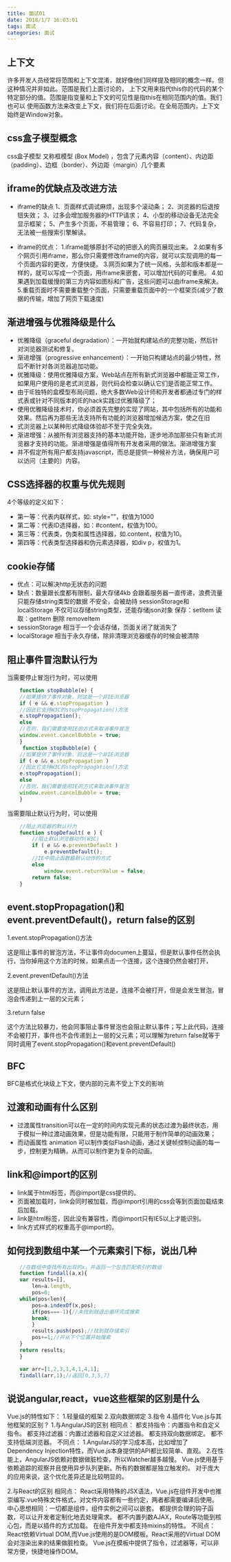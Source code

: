 ```yaml
---
title: 面试01
date: 2018/1/7 16:03:01 
tags: 面试
categories: 面试
---
```



## 上下文
许多开发人员经常将范围和上下文混淆，就好像他们同样提及相同的概念一样。但这种情况并非如此。范围是我们上面讨论的，
上下文用来指代this你的代码的某个特定部分的值。范围是指变量和上下文的可见性是指this在相同范围内的值。我们也可以
使用函数方法来改变上下文，我们将在后面讨论。在全局范围内，上下文始终是Window对象。

## css盒子模型概念
css盒子模型 又称框模型 (Box Model) ，包含了元素内容（content）、内边距（padding）、边框（border）、外边距（margin）几个要素

## iframe的优缺点及改进方法
- iframe的缺点
1、页面样式调试麻烦，出现多个滚动条；
2、浏览器的后退按钮失效；
3、过多会增加服务器的HTTP请求；
4、小型的移动设备无法完全显示框架；
5、产生多个页面，不易管理；
6、不容易打印；
7、代码复杂，无法被一些搜索引擎解读。

- iframe的优点：
1.iframe能够原封不动的把嵌入的网页展现出来。
2.如果有多个网页引用iframe，那么你只需要修改iframe的内容，就可以实现调用的每一个页面内容的更改，方便快捷。
3.网页如果为了统一风格，头部和版本都是一样的，就可以写成一个页面，用iframe来嵌套，可以增加代码的可重用。
4.如果遇到加载缓慢的第三方内容如图标和广告，这些问题可以由iframe来解决。
5.重载页面时不需要重载整个页面，只需要重载页面中的一个框架页(减少了数据的传输，增加了网页下载速度)

## 渐进增强与优雅降级是什么
- 优雅降级（graceful degradation）：一开始就构建站点的完整功能，然后针对浏览器测试和修复。
- 渐进增强（progressive enhancement）：一开始只构建站点的最少特性，然后不断针对各浏览器追加功能。
- 优雅降级：使用优雅降级方案，Web站点在所有新式浏览器中都能正常工作，如果用户使用的是老式浏览器，则代码会检查以确认它们是否能正常工作。
- 由于IE独特的盒模型布局问题，绝大多数Web设计师和开发者都通过专门的样式表或针对不同版本的IE的hack实践过优雅降级了；
- 使用优雅降级技术时，你必须首先完整的实现了网站，其中包括所有的功能和效果。然后再为那些无法支持所有功能的浏览器增加候选方案，使之在旧
- 式浏览器上以某种形式降级体验却不至于完全失效。
- 渐进增强：从被所有浏览器支持的基本功能开始，逐步地添加那些只有新式浏览器才支持的功能。渐进增强是值得所有开发者采用的做法。渐进增强方案
- 并不假定所有用户都支持javascript，而总是提供一种候补方法，确保用户可以访问（主要的）内容。

## CSS选择器的权重与优先规则
4个等级的定义如下：
- 第一等：代表内联样式，如: style=””，权值为1000
- 第二等：代表ID选择器，如：#content，权值为100。
- 第三等：代表类，伪类和属性选择器，如.content，权值为10。
- 第四等：代表类型选择器和伪元素选择器，如div p，权值为1。

## cookie存储
- 优点：可以解决http无状态的问题
- 缺点：数量跟长度都有限制，最大存储4kb
	会跟着服务器一直传递，浪费流量
	只能存储string类型的数据
	不安全，会被劫持
sessionStorage和localStorage 不仅可以存储string类型，还能存储json对象
保存：setItem  读取：getItem  删除 removeItem
- sessionStorage
相当于一个会话存储，页面关闭了就消失了
- localStorage
相当于永久存储，除非清理浏览器缓存的时候会被清除


## 阻止事件冒泡默认行为
当需要停止冒泡行为时，可以使用
```js
    function stopBubble(e) { 
    //如果提供了事件对象，则这是一个非IE浏览器 
    if ( e && e.stopPropagation ) 
    //因此它支持W3C的stopPropagation()方法 
    e.stopPropagation(); 
    else 
    //否则，我们需要使用IE的方式来取消事件冒泡 
    window.event.cancelBubble = true; 
    }
     function stopBubble(e) { 
    //如果提供了事件对象，则这是一个非IE浏览器 
    if ( e && e.stopPropagation ) 
    //因此它支持W3C的stopPropagation()方法 
    e.stopPropagation(); 
    else 
    //否则，我们需要使用IE的方式来取消事件冒泡 
    window.event.cancelBubble = true; 
    }
```
当需要阻止默认行为时，可以使用
```js
	//阻止浏览器的默认行为 
	function stopDefault( e ) { 
	    //阻止默认浏览器动作(W3C) 
	    if ( e && e.preventDefault ) 
	        e.preventDefault(); 
	    //IE中阻止函数器默认动作的方式 
	    else 
	        window.event.returnValue = false; 
	    return false; 
	}
```

## event.stopPropagation()和event.preventDefault()，return false的区别
1.event.stopPropagation()方法

这是阻止事件的冒泡方法，不让事件向documen上蔓延，但是默认事件任然会执行，当你掉用这个方法的时候，如果点击一个连接，这个连接仍然会被打开，

2.event.preventDefault()方法

这是阻止默认事件的方法，调用此方法是，连接不会被打开，但是会发生冒泡，冒泡会传递到上一层的父元素；

3.return false  

这个方法比较暴力，他会同事阻止事件冒泡也会阻止默认事件；写上此代码，连接不会被打开，事件也不会传递到上一层的父元素；可以理解为return false就等于同时调用了event.stopPropagation()和event.preventDefault()

## BFC
BFC是格式化块级上下文，使内部的元素不受上下文的影响

## 过渡和动画有什么区别
- 过渡属性transition可以在一定的时间内实现元素的状态过渡为最终状态，用于模拟一种过渡动画效果，但是功能有限，只能用于制作简单的动画效果；
- 而动画属性 animation 可以制作类似Flash动画，通过关键帧控制动画的每一步，控制更为精确，从而可以制作更为复杂的动画。

## link和@import的区别
- link属于html标签，而@import是css提供的。
- 页面被加载时，link会同时被加载，而@import引用的css会等到页面加载结束后加载。
- link是html标签，因此没有兼容性，而@import只有IE5以上才能识别。
- link方式样式的权重高于@import的。

## 如何找到数组中某一个元素索引下标，说出几种
```js
	//在数组中查找所有出现的x，并返回一个包含匹配索引的数组
	function findall(a,x){
	var results=[],
	    len=a.length,
	    pos=0;
	while(pos<len){
	    pos=a.indexOf(x,pos);
	    if(pos===-1){//未找到就退出循环完成搜索
	    break;
	    }
	    results.push(pos);//找到就存储索引
	    pos+=1;//并从下个位置开始搜索
	}
	return results;
	}

    var arr=[1,2,3,1,4,1,4,1];
    findall(arr,1);//返回[0,3,5,7]
```

## 说说angular,react，vue这些框架的区别是什么
Vue.js的特性如下：
    1.轻量级的框架
    2.双向数据绑定
    3.指令
    4.插件化
Vue.js与其他框架的区别？
1.与AngularJS的区别
    相同点：
        都支持指令：内置指令和自定义指令。
        都支持过滤器：内置过滤器和自定义过滤器。
        都支持双向数据绑定。
        都不支持低端浏览器。
    不同点：
        1.AngularJS的学习成本高，比如增加了Dependency Injection特性，而Vue.js本身提供的API都比较简单、直观。
        2.在性能上，AngularJS依赖对数据做脏检查，所以Watcher越多越慢。
Vue.js使用基于依赖追踪的观察并且使用异步队列更新。所有的数据都是独立触发的。
对于庞大的应用来说，这个优化差异还是比较明显的。

2.与React的区别
    相同点：
        React采用特殊的JSX语法，Vue.js在组件开发中也推崇编写.vue特殊文件格式，对文件内容都有一些约定，两者都需要编译后使用。
        中心思想相同：一切都是组件，组件实例之间可以嵌套。
        都提供合理的钩子函数，可以让开发者定制化地去处理需求。
        都不内置列数AJAX，Route等功能到核心包，而是以插件的方式加载。
        在组件开发中都支持mixins的特性。
    不同点：
        React依赖Virtual DOM,而Vue.js使用的是DOM模板。React采用的Virtual DOM会对渲染出来的结果做脏检查。
        Vue.js在模板中提供了指令，过滤器等，可以非常方便，快捷地操作DOM。


        



































